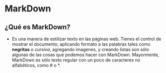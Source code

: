 # MarkDown

  ## ¿Qué es MarkDown?
  * Es una manera de estilizar texto en las páginas web. Tienes el control de mostrar el documento; aplicando formato a las palabras tales como **negritas** o *cursiva*, agregando imagenes, y creando listas son sólo algunas de las cosas que podemos hacer con MarkDown. Mayormente, MarkDown es sólo texto regular con un poco de caracteres no alfabéticos, como # o *.
